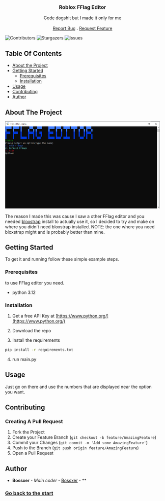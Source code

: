 <br/>
<p align="center">
  <h3 align="center">Roblox FFlag Editor</h3>

  <p align="center">
    Code dogshit but I made it only for me
    <br/>
    <br/>
    <a href="https://github.com/Bossxer/Roblox-FFlags-Editor/issues">Report Bug</a>
    .
    <a href="https://github.com/Bossxer/Roblox-FFlags-Editor/issues">Request Feature</a>
  </p>
</p>

![Contributors](https://img.shields.io/github/contributors/Bossxer/Roblox-FFlags-Editor?color=dark-green) ![Stargazers](https://img.shields.io/github/stars/Bossxer/Roblox-FFlags-Editor?style=social) ![Issues](https://img.shields.io/github/issues/Bossxer/Roblox-FFlags-Editor) 

## Table Of Contents

* [About the Project](#about-the-project)
* [Getting Started](#getting-started)
  * [Prerequisites](#prerequisites)
  * [Installation](#installation)
* [Usage](#usage)
* [Contributing](#contributing)
* [Author](#author)

## About The Project

![Screen Shot](images/Showcase.PNG)

The reason I made this was cause I saw a other FFlag editor and you needed [bloxstrap](https://github.com/pizzaboxer/bloxstrap) install to actually use it, so I decided to try and make on where you didn't need bloxstrap installed. NOTE: the one where you need bloxstrap might and is probably better than mine.

## Getting Started

To get it and running follow these simple example steps.

### Prerequisites

to use FFlag editor you need.

* python 3.12


### Installation

1. Get a free API Key at [https://www.python.org/](https://www.python.org/)

2. Download the repo

3. Install the requirements

```sh
pip install -r requirements.txt
```

4. run main.py

## Usage

Just go on there and use the numbers that are displayed near the option you want.

## Contributing



### Creating A Pull Request

1. Fork the Project
2. Create your Feature Branch (`git checkout -b feature/AmazingFeature`)
3. Commit your Changes (`git commit -m 'Add some AmazingFeature'`)
4. Push to the Branch (`git push origin feature/AmazingFeature`)
5. Open a Pull Request

## Author

* **Bossxer** - *Main coder* - [Bossxer]() - **

### [Go back to the start](#roblox-fflag-editor)
